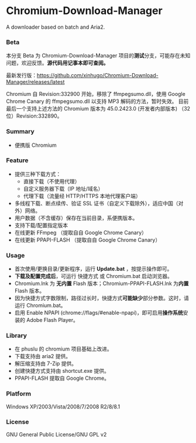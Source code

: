 ﻿Chromium-Download-Manager
=====
A downloader based on batch and Aria2.

### Beta
本分支 Beta 为 Chromium-Download-Manager 项目的**测试**分支，可能存在未知问题，欢迎反馈。**源代码用记事本即可查阅。**

最新发行版：https://github.com/xinhugo/Chromium-Download-Manager/releases/latest


Chromium 自 Revision:332900 开始，移除了 ffmpegsumo.dll，使用 Google Chrome Canary 的 ffmpegsumo.dll 以支持 MP3 解码的方法，暂时失效。
目前最后一个支持上述方法的 Chromium 版本为 45.0.2423.0 (开发者内部版本) （32 位）Revision:332890。


### Summary
* 便携版 Chromium

### Feature
* 提供三种下载方式：
    * 直接下载（不使用代理）
    * 自定义服务器下载（IP 地址/域名）
    * 代理下载（流量经 HTTP/HTTPS 本地代理客户端）
* 多线程下载、断点续传、验证 SSL 证书（自定义下载除外），适应中国（对外）网络。
* 用户数据（不含缓存）保存在当前目录，系便携版本。
* 支持下载/配置指定版本
* 在线更新 FFmpeg （提取自自 Google Chrome Canary）
* 在线更新 PPAPI-FLASH （提取自自 Google Chrome Canary）

### Usage
* 首次使用/更换目录/更新程序，运行 **Update.bat** ，按提示操作即可。
* **下载及配置完成后**，可运行 快捷方式 或 Chromium.bat 启动浏览器。
* Chromium.lnk 为 **无内置** Flash 版本；Chromium-PPAPI-FLASH.lnk 为**内置** Flash 版本。
* 因为快捷方式字数限制，路径过长时，快捷方式**可能缺少**部分参数。这时，请运行 Chromium.bat。
* 启用 Enable NPAPI (chrome://flags/#enable-npapi)，即可启用**操作系统**安装的 Adobe Flash Player。

### Library
* 在 phuslu 的 chromium 项目基础上改进。
* 下载支持由 aria2 提供。
* 解压缩支持由 7-Zip 提供。
* 创建快捷方式支持由 shortcut.exe 提供。
* PPAPI-FLASH 提取自 Google Chrome。

### Platform
Windows XP/2003/Vista/2008/7/2008 R2/8/8.1

### License
GNU General Public License/GNU GPL v2